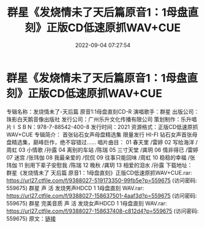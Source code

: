 ﻿---
title: 群星《发烧情未了天后篇原音1：1母盘直刻》正版CD低速原抓WAV+CUE
date: 2022-09-04 07:27:54
categories: WAV车载音乐、镜像
tags: 华语中文
---
# 群星《发烧情未了天后篇原音1：1母盘直刻》正版CD低速原抓WAV+CUE

专辑名称：发烧情未了-天后篇 原音1:1母盘直刻CD-R
演唱歌手：群星
出版公司：珠影白天鹅音像出版社
发行公司：广州乐升文化传播有限公司
策划制作：乐升唱片
I  S B
N：978-7-88542-400-8
发行时间：2021
资源格式：正版CD低速原抓WAV+CUE
专辑简介：
首张钻石女声母盘精选集 限量发行
HI-FI 钻石女声首张母盘精选集，巅峰巨作，绝不容错过……
唱片曲目：
01 春天里 /雷婷
02 写给海洋 /周虹
03 小情歌 /孙露
04 离别的车站 /陈瑞
05 三寸天堂 /龚玥
06 情非得已 /雷婷
07 迷宫 /张玮伽
08 我最亲爱的 /侃侃
09 往事只能回味 /周虹
10 稳稳的幸福 /张玮伽
11 别用下辈子安慰我 /陈瑞
12 晚秋 /龚玥
13 相爱的泪水 /孙露
下载地址：
群星《发烧情未了 天后篇 原音1：1母盘直刻》正版CD低速原抓WAV+CUE.rar: https://url27.ctfile.com/f/9388027-519173350-99fb5e?p=559675
(访问密码: 559675)
群星 声 活 发烧男声HDCD 1 1母盘直刻 WAV.rar: https://url27.ctfile.com/f/9388027-158637501-4aaf3d?p=559675
(访问密码: 559675)
群星 完美音质 声 活 发烧女声HDCD 1 1母盘直刻 WAV.rar: https://url27.ctfile.com/f/9388027-158637408-c812d4?p=559675
(访问密码: 559675)
原文：[链接](https://blog.sina.com.cn/s/blog_1647c7e7601030z7t.html)